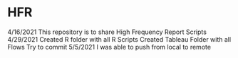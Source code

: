 # HFR
4/16/2021
This repository is to share High Frequency Report Scripts
4/29/2021
Created R folder with all R Scripts
Created Tableau Folder with all Flows
Try to commit 
5/5/2021
I was able to push from local to remote



